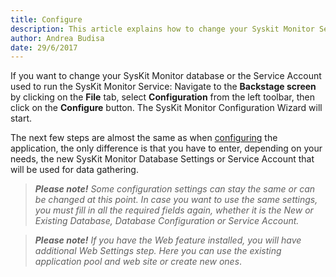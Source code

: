```yaml
---
title: Configure
description: This article explains how to change your Syskit Monitor Service Account and Database Settings.
author: Andrea Budisa
date: 29/6/2017
---
```

If you want to change your SysKit Monitor database or the Service Account used to run the SysKit Monitor Service: Navigate to the **Backstage screen** by clicking on the **File** tab, select **Configuration** from the left toolbar, then click on the **Configure** button. The SysKit Monitor Configuration Wizard will start.

The next few steps are almost the same as when [configuring](#internal/installation-configuration/configuration-wizard/configure-monitor) the application, the only difference is that you have to enter, depending on your needs, the new SysKit Monitor Database Settings or Service Account that will be used for data gathering.

>_**Please note!**_ *Some configuration settings can stay the same or can be changed at this point. In case you want to use the same settings, you must fill in all the required fields again, whether it is the New or Existing Database, Database Configuration or Service Account.*

>_**Please note!**_ *If you have the Web feature installed, you will have additional Web Settings step. Here you can use the existing application pool and web site or create new ones*.
